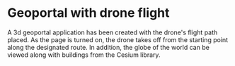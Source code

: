 # Geoportal with drone flight
A 3d geoportal application has been created with the drone's flight path placed. As the page is turned on, the drone takes off from the starting point along the designated route. In addition, the globe of the world can be viewed along with buildings from the Cesium library.
